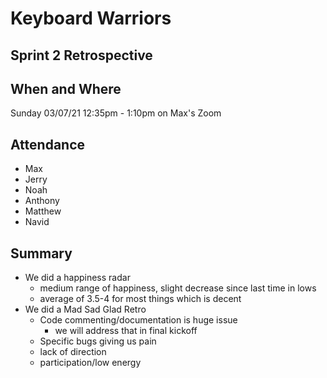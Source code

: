 # Keyboard Warriors

## Sprint 2 Retrospective

## When and Where

Sunday 03/07/21 12:35pm - 1:10pm on Max's Zoom

## Attendance

- Max
- Jerry
- Noah
- Anthony
- Matthew
- Navid


## Summary

- We did a happiness radar
  - medium range of happiness, slight decrease since last time in lows
  - average of 3.5-4 for most things which is decent
- We did a Mad Sad Glad Retro
  - Code commenting/documentation is huge issue
    - we will address that in final kickoff
  - Specific bugs giving us pain
  - lack of direction
  - participation/low energy

